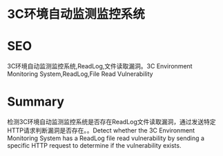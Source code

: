 # 3C环境自动监测监控系统
# SEO
3C环境自动监测监控系统,ReadLog,文件读取漏洞。3C Environment Monitoring System,ReadLog,File Read Vulnerability
# Summary
检测3C环境自动监测监控系统是否存在ReadLog文件读取漏洞，通过发送特定HTTP请求判断漏洞是否存在。。Detect whether the 3C Environment Monitoring System has a ReadLog file read vulnerability by sending a specific HTTP request to determine if the vulnerability exists.
